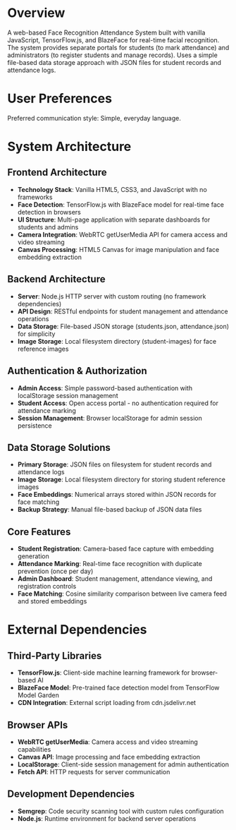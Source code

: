 # Overview

A web-based Face Recognition Attendance System built with vanilla JavaScript, TensorFlow.js, and BlazeFace for real-time facial recognition. The system provides separate portals for students (to mark attendance) and administrators (to register students and manage records). Uses a simple file-based data storage approach with JSON files for student records and attendance logs.

# User Preferences

Preferred communication style: Simple, everyday language.

# System Architecture

## Frontend Architecture
- **Technology Stack**: Vanilla HTML5, CSS3, and JavaScript with no frameworks
- **Face Detection**: TensorFlow.js with BlazeFace model for real-time face detection in browsers
- **UI Structure**: Multi-page application with separate dashboards for students and admins
- **Camera Integration**: WebRTC getUserMedia API for camera access and video streaming
- **Canvas Processing**: HTML5 Canvas for image manipulation and face embedding extraction

## Backend Architecture  
- **Server**: Node.js HTTP server with custom routing (no framework dependencies)
- **API Design**: RESTful endpoints for student management and attendance operations
- **Data Storage**: File-based JSON storage (students.json, attendance.json) for simplicity
- **Image Storage**: Local filesystem directory (student-images) for face reference images

## Authentication & Authorization
- **Admin Access**: Simple password-based authentication with localStorage session management
- **Student Access**: Open access portal - no authentication required for attendance marking
- **Session Management**: Browser localStorage for admin session persistence

## Data Storage Solutions
- **Primary Storage**: JSON files on filesystem for student records and attendance logs
- **Image Storage**: Local filesystem directory for storing student reference images
- **Face Embeddings**: Numerical arrays stored within JSON records for face matching
- **Backup Strategy**: Manual file-based backup of JSON data files

## Core Features
- **Student Registration**: Camera-based face capture with embedding generation
- **Attendance Marking**: Real-time face recognition with duplicate prevention (once per day)
- **Admin Dashboard**: Student management, attendance viewing, and registration controls
- **Face Matching**: Cosine similarity comparison between live camera feed and stored embeddings

# External Dependencies

## Third-Party Libraries
- **TensorFlow.js**: Client-side machine learning framework for browser-based AI
- **BlazeFace Model**: Pre-trained face detection model from TensorFlow Model Garden
- **CDN Integration**: External script loading from cdn.jsdelivr.net

## Browser APIs
- **WebRTC getUserMedia**: Camera access and video streaming capabilities
- **Canvas API**: Image processing and face embedding extraction
- **LocalStorage**: Client-side session management for admin authentication
- **Fetch API**: HTTP requests for server communication

## Development Dependencies
- **Semgrep**: Code security scanning tool with custom rules configuration
- **Node.js**: Runtime environment for backend server operations